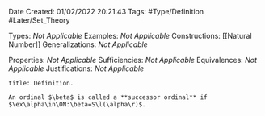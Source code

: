 <div class="topSpace"></div>

Date Created: 01/02/2022 20:21:43
Tags: #Type/Definition #Later/Set_Theory

Types: <i>Not Applicable</i>
Examples: <i>Not Applicable</i>
Constructions: [[Natural Number]]
Generalizations: <i>Not Applicable</i>

Properties: <i>Not Applicable</i>
Sufficiencies: <i>Not Applicable</i>
Equivalences: <i>Not Applicable</i>
Justifications: <i>Not Applicable</i>

``` ad-Definition
title: Definition.

An ordinal $\beta$ is called a **successor ordinal** if $\ex\alpha\in\ON:\beta=S\l(\alpha\r)$.

```

